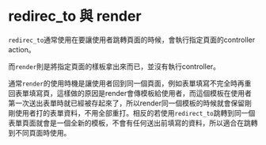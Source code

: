 # redirec_to 與 render

`redirec_to`通常使用在要讓使用者跳轉頁面的時候，會執行指定頁面的controller action。

而`render`則是將指定頁面的樣板拿出來而已，並沒有執行controller。

通常`render`的使用時機是讓使用者回到同一個頁面，例如表單填寫不完全時再重回表單填寫頁，這樣做的原因是render會傳模板給使用者，而這個模板在使用者第一次送出表單時就已經被存起來了，所以render同一個模板的時候就會保留剛剛使用者打的表單資料，不用全部重打。相反的若使用`redirect_to`跳轉到同一個表單頁面就會是一個全新的模板，不會有任何送出前填寫的資料，所以適合在跳轉到不同頁面時使用。
